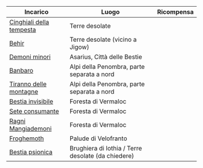 | Incarico | Luogo | Ricompensa |
| -------- | ----- | :--------: |
| [Cinghiali della tempesta](cinghiali-della-tempesta) | Terre desolate |  |
| [Behir](behir) | Terre desolate (vicino a Jigow) |  |
| [Demoni minori](demoni-minori) | Asarius, Città delle Bestie |  |
| [Banbaro](banbaro) | Alpi della Penombra, parte separata a nord |  |
| [Tiranno delle montagne](tiranno-delle-montagne) | Alpi della Penombra, parte separata a nord |  |
| [Bestia invisibile](bestia-invisibile) | Foresta di Vermaloc |  |
| [Sete consumante](sete-consumante) | Foresta di Vermaloc |  |
| [Ragni Mangiademoni](ragni-mangiademoni) | Foresta di Vermaloc |  |
| [Froghemoth](froghemoth) | Palude di Velofranto |  |
| [Bestia psionica](bestia-psionica) | Brughiera di Iothia / Terre desolate (da chiedere) |  |

